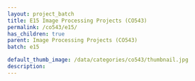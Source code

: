 ```yaml
---
layout: project_batch
title: E15 Image Processing Projects (CO543)
permalink: /co543/e15/
has_children: true
parent: Image Processing Projects (CO543)
batch: e15

default_thumb_image: /data/categories/co543/thumbnail.jpg
description:
---
```

